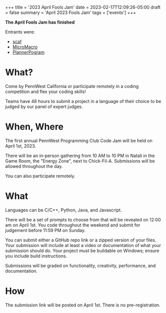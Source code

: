 +++
title = '2023 April Fools Jam'
date = 2023-02-17T12:09:26-05:00
draft = false 
summary = 'April 2023 Fools Jam'
tags = ['events']
+++

**The April Fools Jam has finished**

Entrants were:
 - [scaf](https://github.com/klm127/scaf)
 - [MicroMacro](https://github.com/CaptainWonders/MicroMacro)
 - [PlannerPogram](https://github.com/paulshriner/PlannerProgram)

# What?

Come by PennWest California or participate remotely in a coding competition and flex your coding skills!

Teams have 48 hours to submit a project in a language of their choice to be judged by our panel of expert judges.


# When, Where

The first annual PennWest Programming Club Code Jam will be held on April 1st, 2023.

There will be an in-person gathering from 10 AM to 10 PM in Natali in the Game Room, the "Energy Zone", next to Chick-Fil-A. Submissions will be allowed throughout the day.

You can also participate remotely.

# What

Languages can be C/C++, Python, Java, and Javascript.

There will be a set of prompts to choose from that will be revealed on 12:00 am on April 1st. You code throughout the weekend and submit for judgement before 11:59 PM on Sunday.

You can submit either a GitHub repo link or a zipped version of your files. Your submission will include at least a video or documentation of what your submission should do. Your project must be buildable on Windows; ensure you include build instructions. 

Submissions will be graded on functionality, creativity, performance, and documentation. 

# How

The submission link will be posted on April 1st. There is no pre-registration. 
